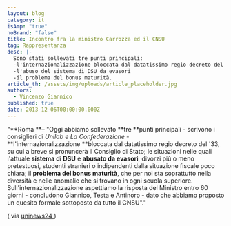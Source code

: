 ```yaml
---
layout: blog
category: it
isAmp: "true"
noBrand: "false"
title: Incontro fra la ministro Carrozza ed il CNSU
tag: Rappresentanza
desc: |-
  Sono stati sollevati tre punti principali:
  -l'internazionalizzazione bloccata dal datatissimo regio decreto del '33;
  -l'abuso del sistema di DSU da evasori
  -il problema del bonus maturità.
article_th: /assets/img/uploads/article_placeholder.jpg
authors:
  - Vincenzo Giannico
published: true
date: 2013-12-06T00:00:00.000Z
---
```


"**Roma **– "Oggi abbiamo sollevato **tre **punti principali - scrivono i consiglieri di _Unilab e La Confederazione_ -**l'internazionalizzazione **bloccata dal datatissimo regio decreto del '33, su cui a breve si pronuncerà il Consiglio di Stato; le situazioni nelle quali l'attuale **sistema di DSU** è **abusato da evasori**, divorzi più o meno pretestuosi, studenti stranieri o indipendenti dalla situazione fiscale poco chiara; il **problema del bonus maturità**, che per noi sta soprattutto nella diversità e nelle anomalie che si trovano in ogni scuola superiore. Sull'internazionalizzazione aspettiamo la risposta del Ministro entro 60 giorni - concludono Giannico, Testa e Antinoro - dato che abbiamo proposto un quesito formale sottoposto da tutto il CNSU"."

( via [uninews24 ](http://www.uninews24.it/news-nazionali-universita-italia/11197-incontro-cnsu-carrozza,-le-reazioni.html))
